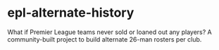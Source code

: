 # epl-alternate-history
What if Premier League teams never sold or loaned out any players? A community-built project to build alternate 26-man rosters per club.
